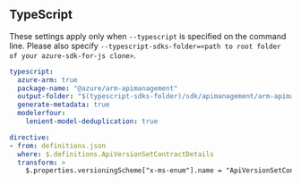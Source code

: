 ## TypeScript

These settings apply only when `--typescript` is specified on the command line.
Please also specify `--typescript-sdks-folder=<path to root folder of your azure-sdk-for-js clone>`.

``` yaml $(typescript)
typescript:
  azure-arm: true
  package-name: "@azure/arm-apimanagement"
  output-folder: "$(typescript-sdks-folder)/sdk/apimanagement/arm-apimanagement"
  generate-metadata: true
  modelerfour: 
    lenient-model-deduplication: true

directive:
- from: definitions.json
  where: $.definitions.ApiVersionSetContractDetails
  transform: >
    $.properties.versioningScheme["x-ms-enum"].name = "ApiVersionSetContractDetailsVersioningScheme"
```
